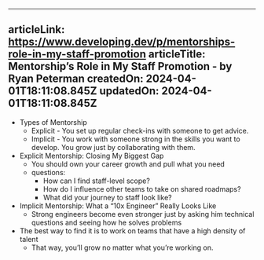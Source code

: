 -----------------------
articleLink: https://www.developing.dev/p/mentorships-role-in-my-staff-promotion
articleTitle: Mentorship’s Role in My Staff Promotion - by Ryan Peterman
createdOn: 2024-04-01T18:11:08.845Z
updatedOn: 2024-04-01T18:11:08.845Z
-----------------------

- Types of Mentorship
  - Explicit - You set up regular check-ins with someone to get advice.
  - Implicit - You work with someone strong in the skills you want to develop. You grow just by collaborating with them.
- Explicit Mentorship: Closing My Biggest Gap
  - You should own your career growth and pull what you need
  - questions:
    - How can I find staff-level scope?
    - How do I influence other teams to take on shared roadmaps?
    - What did your journey to staff look like?
- Implicit Mentorship: What a “10x Engineer” Really Looks Like
  - Strong engineers become even stronger just by asking him technical questions and seeing how he solves problems
- The best way to find it is to work on teams that have a high density of talent
  - That way, you’ll grow no matter what you’re working on.